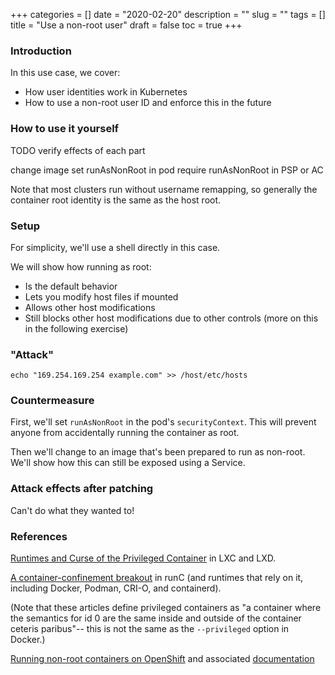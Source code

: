 +++
categories = []
date = "2020-02-20"
description = ""
slug = ""
tags = []
title = "Use a non-root user"
draft = false
toc = true
+++

### Introduction
In this use case, we cover:
 - How user identities work in Kubernetes
 - How to use a non-root user ID and enforce this in the future

### How to use it yourself
TODO verify effects of each part

change image
set runAsNonRoot in pod
require runAsNonRoot in PSP or AC

Note that most clusters run without username remapping,
so generally the container root identity is the same as the host root.

### Setup
For simplicity, we'll use a shell directly in this case.

We will show how running as root:
 - Is the default behavior
 - Lets you modify host files if mounted
 - Allows other host modifications
 - Still blocks other host modifications due to other controls
   (more on this in the following exercise)

### "Attack"
`echo "169.254.169.254 example.com" >> /host/etc/hosts`

### Countermeasure
First, we'll set `runAsNonRoot` in the pod's `securityContext`.
This will prevent anyone from accidentally running the container as root.

Then we'll change to an image that's been prepared to run as non-root. We'll show how this can still be exposed using a Service.

### Attack effects after patching
Can't do what they wanted to!

### References
[Runtimes and Curse of the Privileged Container](https://brauner.github.io/2019/02/12/privileged-containers.html) in LXC and LXD.

[A container-confinement breakout](https://lwn.net/Articles/781013/) in runC (and runtimes that rely on it, including Docker, Podman, CRI-O, and containerd).

(Note that these articles define privileged containers as
"a container where the semantics for id 0 are the same inside and outside of the container ceteris paribus"--
this is not the same as the `--privileged` option in Docker.)

[Running non-root containers on OpenShift](https://engineering.bitnami.com/articles/running-non-root-containers-on-openshift.html) and associated [documentation](https://docs.bitnami.com/containers/how-to/work-with-non-root-containers/)

